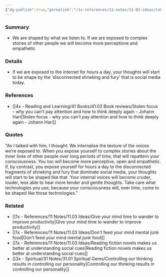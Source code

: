 ```yaml
---
{"dg-publish":true,"permalink":"/1x-references/11-notes/11-03-ideas/take-care-what-technologies-you-use-they-will-shape-your-mind-and-thoughts/","title":"Take care what technologies you use, they will shape your mind and thoughts","created":"2025-02-08T20:31:20.264+03:00","updated":"2025-02-08T21:29:32.017+03:00"}
---
```



### Summary
- We are shaped by what we listen to. If we are exposed to complex stories of other people we will become more perceptiove and empathetic

### Details
- If we are exposed to the internet for hours a day, your thoughts will start to be shape by the 'disconnected shrieking and fury' that is social media today.

### References
- [[4x - Reading and Learning/41 Books/41.02 Book reviews/Stolen focus - why you can't pay attention and how to think deeply again - Johann Hari\|Stolen focus - why you can't pay attention and how to think deeply again - Johann Hari]]

### Quotes
"As I talked with him, I thought: We internalise the texture of the voices we’re exposed to. When you expose yourself to complex stories about the inner lives of other people over long periods of time, that will repattern your consciousness. You too will become more perceptive, open and empathetic. If, by contrast, you expose yourself for hours a day to the disconnected fragments of shrieking and fury that dominate social media, your thoughts will start to be shaped like that. Your internal voices will become cruder, louder, less able to hear more tender and gentle thoughts. Take care what technologies you use, because your consciousness will, over time, come to be shaped like those technologies."

### Related
- [[1x - References/11 Notes/11.03 Ideas/Give your mind time to wander to improve productivity\|Give your mind time to wander to improve productivity]]
- [[1x - References/11 Notes/11.03 Ideas/Don't feed your mind mental junk food\|Don't feed your mind mental junk food]]
- [[1x - References/11 Notes/11.03 Ideas/Reading fiction novels makes us better at understanding social cues\|Reading fiction novels makes us better at understanding social cues]]
- [[3x - Spiritual/31 Notes/31.01 Spiritual Gems/Controlling our thinking results in controlling our personality\|Controlling our thinking results in controlling our personality]]